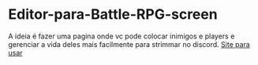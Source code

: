 # Editor-para-Battle-RPG-screen
A ideia é fazer uma pagina onde vc pode colocar inimigos e players e gerenciar a vida deles mais facilmente para strimmar no discord.
[Site para usar](https://davipucodigo.github.io/Editor-para-Battle-RPG-screen/)
